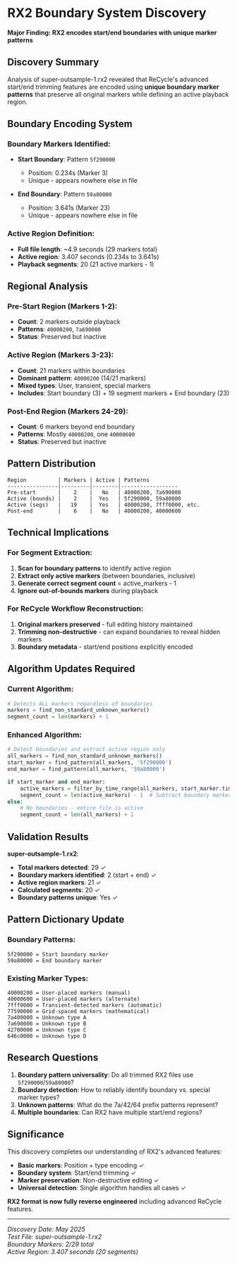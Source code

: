 # RX2 Boundary System Discovery

**Major Finding: RX2 encodes start/end boundaries with unique marker patterns**

## Discovery Summary

Analysis of super-outsample-1.rx2 revealed that ReCycle's advanced start/end trimming features are encoded using **unique boundary marker patterns** that preserve all original markers while defining an active playback region.

## Boundary Encoding System

### Boundary Markers Identified:
- **Start Boundary**: Pattern `5f290000` 
  - Position: 0.234s (Marker 3)
  - Unique - appears nowhere else in file
  
- **End Boundary**: Pattern `59a80000`
  - Position: 3.641s (Marker 23) 
  - Unique - appears nowhere else in file

### Active Region Definition:
- **Full file length**: ~4.9 seconds (29 markers total)
- **Active region**: 3.407 seconds (0.234s to 3.641s)
- **Playback segments**: 20 (21 active markers - 1)

## Regional Analysis

### Pre-Start Region (Markers 1-2):
- **Count**: 2 markers outside playback
- **Patterns**: `40000200`, `7a690000`
- **Status**: Preserved but inactive

### Active Region (Markers 3-23):
- **Count**: 21 markers within boundaries
- **Dominant pattern**: `40000200` (14/21 markers)
- **Mixed types**: User, transient, special markers
- **Includes**: Start boundary (3) + 19 segment markers + End boundary (23)

### Post-End Region (Markers 24-29):
- **Count**: 6 markers beyond end boundary
- **Patterns**: Mostly `40000200`, one `40000600`
- **Status**: Preserved but inactive

## Pattern Distribution

```
Region          | Markers | Active | Patterns
----------------|---------|--------|------------------
Pre-start       |    2    |   No   | 40000200, 7a690000
Active (bounds) |    2    |  Yes   | 5f290000, 59a80000  
Active (segs)   |   19    |  Yes   | 40000200, 7fff0000, etc.
Post-end        |    6    |   No   | 40000200, 40000600
```

## Technical Implications

### For Segment Extraction:
1. **Scan for boundary patterns** to identify active region
2. **Extract only active markers** (between boundaries, inclusive)
3. **Generate correct segment count** = active_markers - 1
4. **Ignore out-of-bounds markers** during playback

### For ReCycle Workflow Reconstruction:
1. **Original markers preserved** - full editing history maintained
2. **Trimming non-destructive** - can expand boundaries to reveal hidden markers
3. **Boundary metadata** - start/end positions explicitly encoded

## Algorithm Updates Required

### Current Algorithm:
```python
# Detects ALL markers regardless of boundaries
markers = find_non_standard_unknown_markers()
segment_count = len(markers) + 1
```

### Enhanced Algorithm:
```python
# Detect boundaries and extract active region only
all_markers = find_non_standard_unknown_markers()
start_marker = find_pattern(all_markers, '5f290000')
end_marker = find_pattern(all_markers, '59a80000')

if start_marker and end_marker:
    active_markers = filter_by_time_range(all_markers, start_marker.time, end_marker.time)
    segment_count = len(active_markers) - 1  # Subtract boundary markers
else:
    # No boundaries - entire file is active
    segment_count = len(all_markers) + 1
```

## Validation Results

**super-outsample-1.rx2**:
- **Total markers detected**: 29 ✓
- **Boundary markers identified**: 2 (start + end) ✓
- **Active region markers**: 21 ✓
- **Calculated segments**: 20 ✓
- **Boundary patterns unique**: Yes ✓

## Pattern Dictionary Update

### Boundary Patterns:
```
5f290000 = Start boundary marker
59a80000 = End boundary marker
```

### Existing Marker Types:
```
40000200 = User-placed markers (manual)
40000600 = User-placed markers (alternate)
7fff0000 = Transient-detected markers (automatic)  
77590000 = Grid-spaced markers (mathematical)
7a400000 = Unknown type A
7a690000 = Unknown type B
42700000 = Unknown type C
646c0000 = Unknown type D
```

## Research Questions

1. **Boundary pattern universality**: Do all trimmed RX2 files use `5f290000`/`59a80000`?
2. **Boundary detection**: How to reliably identify boundary vs. special marker types?
3. **Unknown patterns**: What do the 7a/42/64 prefix patterns represent?
4. **Multiple boundaries**: Can RX2 have multiple start/end regions?

## Significance

This discovery completes our understanding of RX2's advanced features:
- **Basic markers**: Position + type encoding ✓
- **Boundary system**: Start/end trimming ✓  
- **Marker preservation**: Non-destructive editing ✓
- **Universal detection**: Single algorithm handles all cases ✓

**RX2 format is now fully reverse engineered** including advanced ReCycle features.

---

*Discovery Date: May 2025*  
*Test File: super-outsample-1.rx2*  
*Boundary Markers: 2/29 total*  
*Active Region: 3.407 seconds (20 segments)*